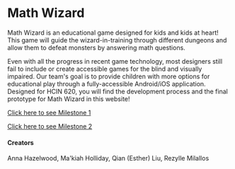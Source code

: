 # Math Wizard

Math Wizard is an educational game designed for kids and kids at heart! This game will guide the wizard-in-training through different dungeons and allow them to defeat monsters by answering math questions. 

Even with all the progress in recent game technology, most designers still fail to include or create accessible games for the blind and visually impaired. Our team's goal is to provide children with more options for educational play through a fully-accessible Android/iOS application. Designed for HCIN 620, you will find the development process and the final prototype for Math Wizard in this website!

[Click here to see Milestone 1](https://irezystible.github.io/620project/Milestone1)

[Click here to see Milestone 2](https://irezystible.github.io/620project/Milestone2)

#### Creators
Anna Hazelwood, Ma'kiah Holliday, Qian (Esther) Liu, Rezylle Milallos
